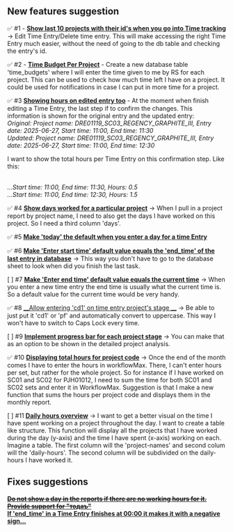 ## New features suggestion

✅ #1 - <u>__Show last 10 projects with their id's when you go into Time tracking__</u> -> Edit Time Entry/Delete time entry.
  This will make accessing the right Time Entry much easier, without the need of going to the db table and checking
  the entry's id.<br>

✅ #2 - <u>__Time Budget Per Project__</u> - Create a new database table 'time_budgets' where I will enter the time given to me
by RS for each project. This can be used to check how much time left I have on a project. It could be used for notifications
in case I can put in more time for a project.<br>

✅ #3 <u>__Showing hours on edited entry too__</u> - At the moment when finish editing a Time Entry, the last step if to confirm
  the changes. This information is shown for the original entry and the updated entry:
  <br>*Original: Project name: DRE01119_SC03_REGENCY_GRAPHITE_III, Entry date: 2025-06-27, Start time: 11:00, End time: 11:30*
  <br>*Updated: Project name: DRE01119_SC03_REGENCY_GRAPHITE_III, Entry date: 2025-06-27, Start time: 11:00, End time: 12:30*
  <br>

I want to show the total hours per Time Entry on this confirmation step. Like this:

<br>*...Start time: 11:00, End time: 11:30, Hours: 0.5*
<br>*...Start time: 11:00, End time: 12:30, Hours: 1.5*
<br>

✅ #4 <u>__Show days worked for a particular project__</u> -> When I pull in a project report by project name, I need to also
  get the days I have worked on this project. So I need a third column 'days'.

✅ #5 <u>__Make 'today' the default when you enter a day for a time Entry__</u>

✅ #6 <u>__Make 'Enter start time' default value equals the 'end_time' of the last entry in database__</u> -> This way you don't have to
  go to the database sheet to look when did you finish the last task.

[ ] #7 <u>__Make 'Enter end time' default value equals the current time__</u> -> When you enter a new time entry the end time is usually what
  the current time is. So a default value for the current time would be very handy.

✅ #8 <u>__Allow entering 'cd1' on time entry project's stage __</u> -> Be able to just put it 'cd1' or 'pf' and automatically convert to uppercase. This
way I won't have to switch to Caps Lock every time.

[ ] #9 <u>__Implement progress bar for each project stage__</u> -> You can make that as an option to be shown in the detailed 
project analysis.

✅ #10 <u>__Displaying total hours for project code__</u> -> Once the end of the month comes I have to enter the hours in workflowMax. There, I can't enter 
hours per set, but rather for the whole project. So for instance if I have worked on SC01 and SC02 for PJH01012, I need to sum the time for both SC01 and SC02
sets and enter it in WorkflowMax. Suggestion is that I make a new function that sums the hours per project code and displays them in the monthly report.

[ ] #11 <u>__Daily hours overview__</u> -> I want to get a better visual on the time I have spent working on a project throughout the day. I want to create a 
table like structure. This function will display all the projects that I have worked during the day (y-axis) and the time I have spent (x-axis) working on each.
Imagine a table. The first column will the 'project-names' and second colum will the 'daily-hours'. The second column will be subdivided on the daily-hours I have 
worked it.

## Fixes suggestions

~~<u>__Do not show a day in the reports if there are no working hours for it.__</u><br>~~
~~<u>__Provide support for "тодаъ"__</u><br>~~
<u>__If 'end_time' in a Time Entry finishes at 00:00 it makes it with a negative sign...__</u><br>
